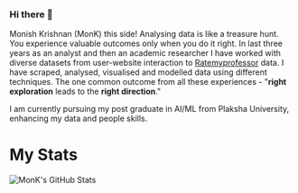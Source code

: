 ### Hi there 👋

Monish Krishnan (MonK) this side! Analysing data is like a treasure hunt. You experience valuable outcomes only when you do it right. In last three years as an analyst and then an academic researcher I have worked with diverse datasets from user-website interaction to [Ratemyprofessor]([url](https://www.ratemyprofessors.com/)) data. I have scraped, analysed, visualised and modelled data using different techniques. The one common outcome from all these experiences - "**right exploration** leads to the **right direction**." 

I am currently pursuing my post graduate in AI/ML from Plaksha University, enhancing my data and people skills.

<!--
**monikrish2698/monikrish2698** is a ✨ _special_ ✨ repository because its `README.md` (this file) appears on your GitHub profile.

Here are some ideas to get you started:

- 🔭 I’m currently working on ...
- 🌱 I’m currently learning ...
- 👯 I’m looking to collaborate on ...
- 🤔 I’m looking for help with ...
- 💬 Ask me about ...
- 📫 How to reach me: ...
- 😄 Pronouns: ...
- ⚡ Fun fact: ...
-->

# My Stats

<img align="center" src="https://github-readme-stats.vercel.app/api/?username=monikrish2698&&show_icons=true&line_height=27&count_private=true&title_color=ffffff&text_color=c9cacc&icon_color=2bbc8a&bg_color=1d1f21" alt="MonK's GitHub Stats" />
</a>
